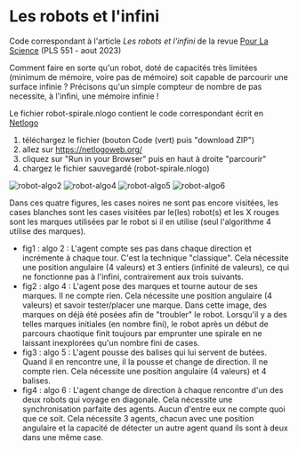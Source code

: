 # Les robots et l'infini 

Code correspondant à l'article *Les robots et l'infini* de la revue [Pour La Science](https://www.pourlascience.fr/) (PLS 551 - aout 2023) 

Comment faire en sorte qu'un robot, doté de capacités très limitées (minimum de mémoire, voire pas de mémoire) soit capable de parcourir une surface infinie ?
Précisons qu'un simple compteur de nombre de pas necessite, à l'infini, une mémoire infinie !

Le fichier robot-spirale.nlogo contient le code correspondant écrit en [Netlogo](https://ccl.northwestern.edu/netlogo/)
1. téléchargez le fichier (bouton Code (vert) puis "download ZIP")
2. allez sur https://netlogoweb.org/
3. cliquez sur "Run in your Browser" puis en haut à droite "parcourir"
4. chargez le fichier sauvegardé (robot-spirale.nlogo) 

![robot-algo2](https://user-images.githubusercontent.com/20242612/236641530-d0d7ca14-56e3-4c5f-9920-1534e9f91509.gif)
![robot-algo4](https://github.com/cristal-smac/robot-spiral-path/assets/20242612/22d35f9c-ab95-4c3e-b2a8-c19efb6ff7b5)
![robot-algo5](https://user-images.githubusercontent.com/20242612/236641509-dec4bbdb-ac0d-43be-85cb-12806c698462.gif)
![robot-algo6](https://github.com/cristal-smac/robot-spiral-path/assets/20242612/bd1d9d85-f916-4a74-b414-b1e6b60cec58)


Dans ces quatre figures, les cases noires ne sont pas encore visitées, les cases blanches sont les cases visitées par le(les) robot(s) et les X rouges sont les marques utilisées par le robot si il en utilise (seul l'algorithme 4 utilise des marques).

- fig1 : algo 2  : L'agent compte ses pas dans chaque direction et incrémente à chaque tour. C'est la technique "classique". Cela nécessite une position angulaire (4 valeurs) et 3 entiers (infinité de valeurs), ce qui ne fonctionne pas à l'infini, contrairement aux trois suivants.
- fig2 : algo 4  : L'agent pose des marques et tourne autour de ses marques. Il ne compte rien. Cela nécessite une position angulaire (4 valeurs) et savoir tester/placer une marque. Dans cette image, des marques on déjà été posées afin de "troubler" le robot. Lorsqu'il y a des telles marques initiales (en nombre fini), le robot après un début de parcours chaotique finit toujours par emprunter une spirale en ne laissant inexplorées qu'un nombre fini de cases.
- fig3 : algo 5  : L'agent pousse des balises qui lui servent de butées. Quand il en rencontre une, il la pousse et change de direction. Il ne compte rien. Cela nécessite une position angulaire (4 valeurs) et 4 balises.
- fig4 : algo 6  : L'agent change de direction à chaque rencontre d'un des deux robots qui voyage en diagonale. Cela nécessite une synchronisation parfaite des agents. Aucun d'entre eux ne compte quoi que ce soit. Cela nécessite 3 agents, chacun avec une position angulaire et la capacité de détecter un autre agent quand ils sont à deux dans une même case.
